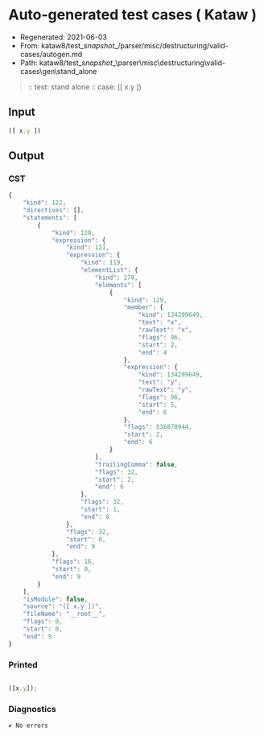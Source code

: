 # Auto-generated test cases ( Kataw )
- Regenerated: 2021-06-03
- From: kataw8/test\__snapshot__/parser/misc/destructuring/valid-cases/autogen.md
- Path: kataw8/test\__snapshot__\parser\misc\destructuring\valid-cases\gen\stand_alone
> :: test: stand alone
> :: case: ([ x.y ])
## Input

`````js
([ x.y ])
`````
## Output

### CST

```javascript
{
    "kind": 122,
    "directives": [],
    "statements": [
        {
            "kind": 120,
            "expression": {
                "kind": 121,
                "expression": {
                    "kind": 119,
                    "elementList": {
                        "kind": 270,
                        "elements": [
                            {
                                "kind": 129,
                                "member": {
                                    "kind": 134299649,
                                    "text": "x",
                                    "rawText": "x",
                                    "flags": 96,
                                    "start": 2,
                                    "end": 4
                                },
                                "expression": {
                                    "kind": 134299649,
                                    "text": "y",
                                    "rawText": "y",
                                    "flags": 96,
                                    "start": 5,
                                    "end": 6
                                },
                                "flags": 536870944,
                                "start": 2,
                                "end": 6
                            }
                        ],
                        "trailingComma": false,
                        "flags": 32,
                        "start": 2,
                        "end": 6
                    },
                    "flags": 32,
                    "start": 1,
                    "end": 8
                },
                "flags": 32,
                "start": 0,
                "end": 9
            },
            "flags": 16,
            "start": 0,
            "end": 9
        }
    ],
    "isModule": false,
    "source": "([ x.y ])",
    "fileName": "__root__",
    "flags": 0,
    "start": 0,
    "end": 9
}
```

### Printed

```javascript

([x.y]);
```

### Diagnostics

```javascript
✔ No errors
```


